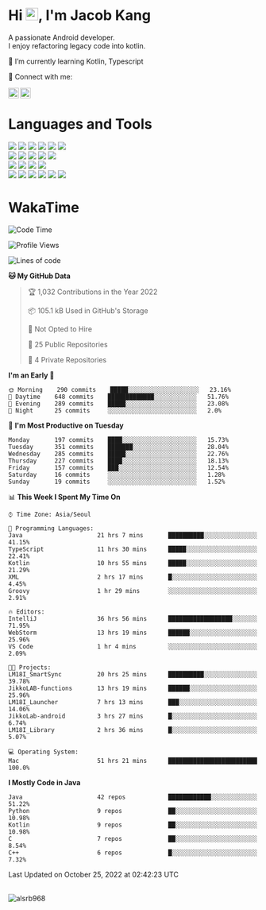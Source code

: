 # Hi <img src="https://media.giphy.com/media/hvRJCLFzcasrR4ia7z/giphy.gif" width="25px">, I'm Jacob Kang
A passionate Android developer.
</br>
I enjoy refactoring legacy code into kotlin.

🌱 I’m currently learning Kotlin, Typescript

🤝 Connect with me:

<a href="https://www.linkedin.com/in/minkyu-kang-b7477b1b2/"><img align="left" src="https://raw.githubusercontent.com/yushi1007/yushi1007/main/images/linkedin.svg" alt="Minkyu Kang | LinkedIn" width="21px"/></a>
<a href="https://www.instagram.com/_jacob_kang/"><img align="left" src="https://raw.githubusercontent.com/yushi1007/yushi1007/main/images/instagram.svg" alt="Jacob Kang | Instagram" width="21px"/></a>

</br>

# Languages and Tools

<div align="left">
<img src="https://img.shields.io/badge/java-007396?logo=java&logoColor=white"/>
<img src="https://img.shields.io/badge/kotlin-7F52FF?logo=kotlin&logoColor=white"/>
<img src="https://img.shields.io/badge/python-3776AB?logo=python&logoColor=white"/>
<img src="https://img.shields.io/badge/bash shell-4EAA25?logo=gnubash&logoColor=white"/>
<img src="https://img.shields.io/badge/c-A8B9CC?logo=c&logoColor=white"/>
<img src="https://img.shields.io/badge/c++-00599C?logo=c%2b%2b&logoColor=white"/>
</div>
<div align="left">
<img src="https://img.shields.io/badge/git-F05032?logo=git&logoColor=white"/>
<img src="https://img.shields.io/badge/github-181717?logo=github&logoColor=white"/>
<img src="https://img.shields.io/badge/mysql-4479A1?logo=mysql&logoColor=white"/>
<img src="https://img.shields.io/badge/sqlite-003B57?logo=sqlite&logoColor=white"/>
<img src="https://img.shields.io/badge/amazon AWS-232F3E?logo=amazonaws&logoColor=white"/>
</div>
<div align="left">
<img src="https://img.shields.io/badge/android-3DDC84?logo=android&logoColor=white"/>
<img src="https://img.shields.io/badge/linux-FCC624?logo=linux&logoColor=white"/>
<img src="https://img.shields.io/badge/flask-000000?logo=flask&logoColor=white"/>
<img src="https://img.shields.io/badge/arduino-00979D?logo=arduino&logoColor=white"/>
</div>
<div align="left">
<img src="https://img.shields.io/badge/slack-4A154B?logo=slack&logoColor=white"/>
<img src="https://img.shields.io/badge/notion-000000?logo=notion&logoColor=white"/>
<img src="https://img.shields.io/badge/jira-0052CC?logo=jira&logoColor=white"/>
<img src="https://img.shields.io/badge/postman-FF6C37?logo=postman&logoColor=white"/>
<img src="https://img.shields.io/badge/intellij-000000?logo=intellijidea&logoColor=white"/>
<img src="https://img.shields.io/badge/pycharm-000000?logo=pycharm&logoColor=white"/>
</div>

# WakaTime

<!--START_SECTION:waka-->
![Code Time](http://img.shields.io/badge/Code%20Time-1%2C423%20hrs%2041%20mins-blue)

![Profile Views](http://img.shields.io/badge/Profile%20Views-0-blue)

![Lines of code](https://img.shields.io/badge/From%20Hello%20World%20I%27ve%20Written-179%20Thousand%20lines%20of%20code-blue)

**🐱 My GitHub Data** 

> 🏆 1,032 Contributions in the Year 2022
 > 
> 📦 105.1 kB Used in GitHub's Storage 
 > 
> 🚫 Not Opted to Hire
 > 
> 📜 25 Public Repositories 
 > 
> 🔑 4 Private Repositories  
 > 
**I'm an Early 🐤** 

```text
🌞 Morning    290 commits    █████░░░░░░░░░░░░░░░░░░░░   23.16% 
🌆 Daytime    648 commits    █████████████░░░░░░░░░░░░   51.76% 
🌃 Evening    289 commits    █████░░░░░░░░░░░░░░░░░░░░   23.08% 
🌙 Night      25 commits     ░░░░░░░░░░░░░░░░░░░░░░░░░   2.0%

```
📅 **I'm Most Productive on Tuesday** 

```text
Monday       197 commits    ████░░░░░░░░░░░░░░░░░░░░░   15.73% 
Tuesday      351 commits    ███████░░░░░░░░░░░░░░░░░░   28.04% 
Wednesday    285 commits    █████░░░░░░░░░░░░░░░░░░░░   22.76% 
Thursday     227 commits    ████░░░░░░░░░░░░░░░░░░░░░   18.13% 
Friday       157 commits    ███░░░░░░░░░░░░░░░░░░░░░░   12.54% 
Saturday     16 commits     ░░░░░░░░░░░░░░░░░░░░░░░░░   1.28% 
Sunday       19 commits     ░░░░░░░░░░░░░░░░░░░░░░░░░   1.52%

```


📊 **This Week I Spent My Time On** 

```text
⌚︎ Time Zone: Asia/Seoul

💬 Programming Languages: 
Java                     21 hrs 7 mins       ██████████░░░░░░░░░░░░░░░   41.15% 
TypeScript               11 hrs 30 mins      █████░░░░░░░░░░░░░░░░░░░░   22.41% 
Kotlin                   10 hrs 55 mins      █████░░░░░░░░░░░░░░░░░░░░   21.29% 
XML                      2 hrs 17 mins       █░░░░░░░░░░░░░░░░░░░░░░░░   4.45% 
Groovy                   1 hr 29 mins        ░░░░░░░░░░░░░░░░░░░░░░░░░   2.91%

🔥 Editors: 
IntelliJ                 36 hrs 56 mins      ██████████████████░░░░░░░   71.95% 
WebStorm                 13 hrs 19 mins      ██████░░░░░░░░░░░░░░░░░░░   25.96% 
VS Code                  1 hr 4 mins         ░░░░░░░░░░░░░░░░░░░░░░░░░   2.09%

🐱‍💻 Projects: 
LM18I_SmartSync          20 hrs 25 mins      ██████████░░░░░░░░░░░░░░░   39.78% 
JikkoLAB-functions       13 hrs 19 mins      ██████░░░░░░░░░░░░░░░░░░░   25.96% 
LM18I_Launcher           7 hrs 13 mins       ███░░░░░░░░░░░░░░░░░░░░░░   14.06% 
JikkoLab-android         3 hrs 27 mins       █░░░░░░░░░░░░░░░░░░░░░░░░   6.74% 
LM18I_Library            2 hrs 36 mins       █░░░░░░░░░░░░░░░░░░░░░░░░   5.07%

💻 Operating System: 
Mac                      51 hrs 21 mins      █████████████████████████   100.0%

```

**I Mostly Code in Java** 

```text
Java                     42 repos            ████████████░░░░░░░░░░░░░   51.22% 
Python                   9 repos             ██░░░░░░░░░░░░░░░░░░░░░░░   10.98% 
Kotlin                   9 repos             ██░░░░░░░░░░░░░░░░░░░░░░░   10.98% 
C                        7 repos             ██░░░░░░░░░░░░░░░░░░░░░░░   8.54% 
C++                      6 repos             █░░░░░░░░░░░░░░░░░░░░░░░░   7.32%

```



 Last Updated on October 25, 2022 at 02:42:23 UTC
<!--END_SECTION:waka-->

</br>

<div align="left">
<img align="left" src="https://github-readme-stats.vercel.app/api/top-langs?username=alsrb968&show_icons=true&locale=en&layout=compact&theme=dark" alt="alsrb968" />
</div>

